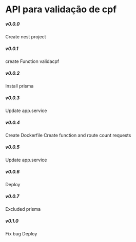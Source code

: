 # API para validação de cpf

##### v0.0.0
Create nest project

##### v0.0.1
create Function validacpf 

##### v0.0.2
Install prisma

##### v0.0.3
Update app.service

##### v0.0.4
Create Dockerfile
Create function and route count requests

##### v0.0.5
Update app.service

##### v0.0.6
Deploy

##### v0.0.7
Excluded prisma

##### v0.1.0
Fix bug
Deploy
